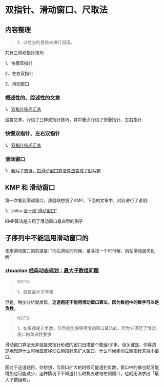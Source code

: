 # 双指针、滑动窗口、尺取法

## 内容整理

> 1、以总分的思路来进行阅读。

共有三种双指针技巧:

1、快慢双指针

2、左右双指针

3、滑动窗口

### 概述性的、综述性的文章

1、[双指针技巧汇总](https://mp.weixin.qq.com/s/yLc7-CZdti8gEMGWhd0JTg)

这篇文章，介绍了三种双指针技巧，其中重点介绍了快慢指针、左右指针

### 快慢双指针、左右双指针

1、[双指针技巧汇总](https://mp.weixin.qq.com/s/yLc7-CZdti8gEMGWhd0JTg)

### 滑动窗口

1、[我写了首诗，把滑动窗口算法算法变成了默写题](https://mp.weixin.qq.com/s/ioKXTMZufDECBUwRRp3zaA)



## KMP  和 滑动窗口

第一次看到滑动窗口，我就联想到了KMP，下面的文章中，对此进行了说明:

1、zhihu [谈一谈“滑动窗口”](https://zhuanlan.zhihu.com/p/113352663)

KMP算法是应用了滑动窗口最典型的例子



## 子序列中不能运用滑动窗口的

使用滑动窗口的前提是: "向右滑动的时候，是寻找一个可行解，向左滑动是优化解"

### zhuanlan [经典动态规划：最大子数组问题](https://zhuanlan.zhihu.com/p/144385162)

> NOTE: 
>
> 1、就是最大子序和 

但是，稍加分析就发现，**这道题还不能用滑动窗口算法，因为数组中的数字可以是负数**。

> NOTE: 
>
> 1、如果都是非负数，显然是能够使用滑动窗口算法的，因为它满足了滑动窗口的单调性要求

滑动窗口算法无非就是双指针形成的窗口扫描整个数组/子串，但关键是，你得清楚地知道什么时候应该移动右侧指针来扩大窗口，什么时候移动左侧指针来减小窗口。

而对于这道题目，你想想，当窗口扩大的时候可能遇到负数，窗口中的值也就可能增加也可能减少，这种情况下不知道什么时机去收缩左侧窗口，也就无法求出「最大子数组和」。

